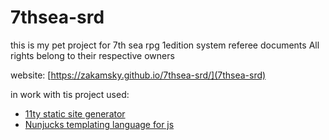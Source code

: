 # 7thsea-srd

this is my pet project for 7th sea rpg 1edition system referee documents
All rights belong to their respective owners

website: [https://zakamsky.github.io/7thsea-srd/](7thsea-srd)

in work with tis project used:
- [11ty static site generator](https://www.11ty.dev/docs)
- [Nunjucks templating language for js](https://mozilla.github.io/nunjucks/templating.html)
